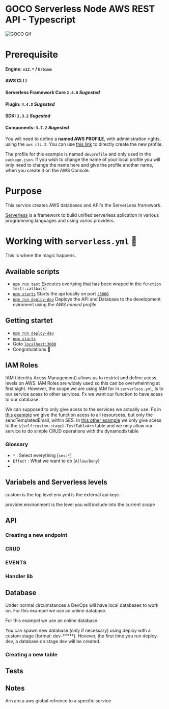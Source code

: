 # GOCO Serverless Node AWS REST API - Typescript 

![GOCO Gif](documentation/into.gif)


# Prerequisite

#### Engine: `v12.*` / `Erbium`
#### AWS CLI `2`


#### Serverless Framework Core `2.4.0` *Sugested*
#### Plugin: `4.4.3` *Sugested*
#### SDK: `2.3.2` *Sugested*
#### Components: `3.7.2` *Sugested*

You will need to define a **named AWS PROFILE**, with administration rights, using the `aws cli 2`. You can use [this link](https://console.aws.amazon.com/iam/home#/users$new?step=review&accessKey&userNames=devprofile&permissionType=policies&policies=arn:aws:iam::aws:policy%2FAdministratorAccess) to directly create the new profile.

The profile for this example is named `devprofile` and only used in the `package.json`. If you wish to change the name of your local profile you will only need to change the name here and give the profile another name, when you create it on the AWS Console.

# Purpose

This service creates AWS databases and API's the ServerLess framework.

[Serverless](https://www.serverless.com/) is a framework to build unified serverless aplication in various programming languages and using varios providers.

# Working with `serverless.yml` 🦄
This is where the magic happens.
## Available scripts 
- [`npm run test`](package.json#L7) Executes evertying that has been wraped in the `function test(:callback)`
- [`npm starts`](package.json#L8) Starts the api locally on port [`:3000`](http://localhost:3000/)
- [`npm run deploy-dev`](package.json#L9) Deploys the API and Database to the development eviroment using the *AWS named profile*

## Getting startet
- [`npm run deploy-dev`](package.json#L9)
- [`npm starts`](package.json#L8)
- Goto [`localhost:3000`](http://localhost:3000/)
- Congratulations 🎉

## IAM Roles
IAM (Identity Acess Management) allows us to restrict and define acess levels on AWS.
IAM Roles are widely used so this can be overwhelming at first sight. However, the scope we are using IAM for in `serverless.yml`, is to our service acess to other services. Fx we want our function to have acess to our database.

We can supposed to only give acess to the services we actually use. Fx in [this example](serverless.yml#L32) we give the function acess to all resourcess, but only the sendTemplatedEmail, within SES. In [this other example](serverless.yml#L45) we only give acess to the `${self:custom.stage}-TestTableArn` table and we only allow our service to do simple CRUD operations with the dynamodb table

### Glossary
- `*` : Select everything [`ses:*`]
- `Effect` : What we want to do [`Allow/Deny`]
- 

## Variabels and Serverless levels

custom is the top level
env.yml is the external api keys

provider.environment is the level you will include into the current scope

## API
### Creating a new endpoint
### CRUD
### EVENTS
### Handler lib

## Database 
Under normal circumstances a DevOps will have local databases to work on. For this exampel we use an online database. 

For this exampel we use an online database. 

You can spawn new database (only if necessary) using deploy with a custom stage (format: dev-*****).
Hovever, the first time you run deploy-dev, a database on stage dev will be created.

### Creating a new table

## Tests

## Notes

Arn are a aws global refrence to a specific service

